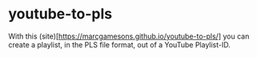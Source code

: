 # youtube-to-pls
With this (site)[https://marcgamesons.github.io/youtube-to-pls/] you can create a playlist, in the PLS file format, out of a YouTube Playlist-ID.
